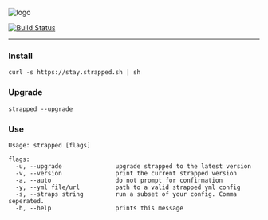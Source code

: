 ![logo](https://raw.githubusercontent.com/azohra/strapped/master/_static/img/logo-black.png)

[![Build Status](https://travis-ci.org/azohra/strapped.svg?branch=master)](https://travis-ci.org/azohra/strapped)

--- 

### Install
```console
curl -s https://stay.strapped.sh | sh
```
### Upgrade
```console
strapped --upgrade
```
### Use
```console
Usage: strapped [flags]

flags:
  -u, --upgrade               upgrade strapped to the latest version
  -v, --version               print the current strapped version
  -a, --auto                  do not prompt for confirmation
  -y, --yml file/url          path to a valid strapped yml config
  -s, --straps string         run a subset of your config. Comma seperated.
  -h, --help                  prints this message
```
